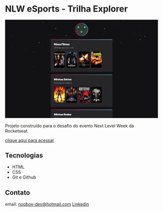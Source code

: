 # NLW eSports - Trilha Explorer

![preview](./.github/preview.png)

Projeto construido para o desafio do evento Next Level Week da Rocketseat.

[clique aqui para acessar](https://nooboxdev.github.io/nlw-esports/)

## Tecnologias

- HTML
- CSS
- Git e Github


## Contato

email: [noobox-dev@hotmail.com](mailto:noobox-dev@hotmail.com)
[Linkedin](https://www.linkedin.com/in/gabriel-costa-01ab8b233/)

